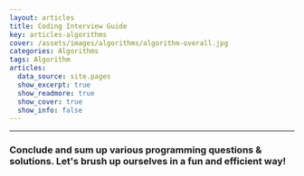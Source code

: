 ```yaml
---
layout: articles
title: Coding Interview Guide
key: articles-algorithms
cover: /assets/images/algorithms/algorithm-overall.jpg
categories: Algorithms
tags: Algorithm
articles:
  data_source: site.pages
  show_excerpt: true
  show_readmore: true
  show_cover: true
  show_info: false
---
```


<div class="article__content" markdown="1">

---

### Conclude and sum up various programming questions & solutions. Let's brush up ourselves in a fun and efficient way!

<!--more-->

</div>